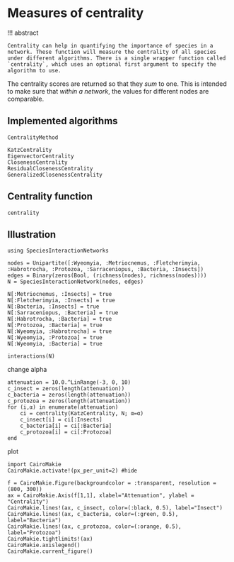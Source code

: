 # Measures of centrality

!!! abstract

    Centrality can help in quantifying the importance of species in a network. These function will measure the centrality of all species under different algorithms. There is a single wrapper function called `centrality`, which uses an optional first argument to specify the algorithm to use.

The centrality scores are returned so that they *sum* to one. This is intended
to make sure that *within a network*, the values for different nodes are
comparable.

## Implemented algorithms

```@docs
CentralityMethod
```

```@docs
KatzCentrality
EigenvectorCentrality
ClosenessCentrality
ResidualClosenessCentrality
GeneralizedClosenessCentrality
```

## Centrality function

```@docs
centrality
```

## Illustration

```@example 1
using SpeciesInteractionNetworks

nodes = Unipartite([:Wyeomyia, :Metriocnemus, :Fletcherimyia, :Habrotrocha, :Protozoa, :Sarraceniopus, :Bacteria, :Insects])
edges = Binary(zeros(Bool, (richness(nodes), richness(nodes))))
N = SpeciesInteractionNetwork(nodes, edges)

N[:Metriocnemus, :Insects] = true
N[:Fletcherimyia, :Insects] = true
N[:Bacteria, :Insects] = true
N[:Sarraceniopus, :Bacteria] = true
N[:Habrotrocha, :Bacteria] = true
N[:Protozoa, :Bacteria] = true
N[:Wyeomyia, :Habrotrocha] = true
N[:Wyeomyia, :Protozoa] = true
N[:Wyeomyia, :Bacteria] = true

interactions(N)
```

change alpha

```@example 1
attenuation = 10.0.^LinRange(-3, 0, 10)
c_insect = zeros(length(attenuation))
c_bacteria = zeros(length(attenuation))
c_protozoa = zeros(length(attenuation))
for (i,α) in enumerate(attenuation)
    ci = centrality(KatzCentrality, N; α=α)
    c_insect[i] = ci[:Insects]
    c_bacteria[i] = ci[:Bacteria]
    c_protozoa[i] = ci[:Protozoa]
end
```

plot

```@example 1
import CairoMakie
CairoMakie.activate!(px_per_unit=2) #hide

f = CairoMakie.Figure(backgroundcolor = :transparent, resolution = (800, 300))
ax = CairoMakie.Axis(f[1,1], xlabel="Attenuation", ylabel = "Centrality")
CairoMakie.lines!(ax, c_insect, color=(:black, 0.5), label="Insect")
CairoMakie.lines!(ax, c_bacteria, color=(:green, 0.5), label="Bacteria")
CairoMakie.lines!(ax, c_protozoa, color=(:orange, 0.5), label="Protozoa")
CairoMakie.tightlimits!(ax)
CairoMakie.axislegend()
CairoMakie.current_figure()
```